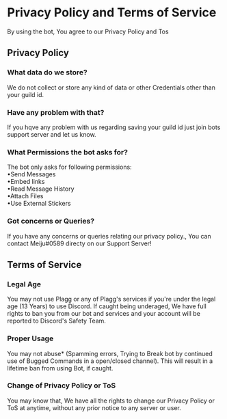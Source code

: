 
<h1>Privacy Policy and Terms of Service</h1>
<p> By using the bot, You agree to our Privacy Policy and  Tos</p>

<h2>Privacy Policy</h2>
<h3>What data do we store?</h3>
<p>We do not collect or store any kind of data or other Credentials other than your guild id.</p>

  <h3>Have any problem with that?</h3>

  <p>If you hqve any problem with us regarding saving your guild id just join bots support server and let us know. </p>

<h3> 
  What Permissions the bot asks for?</h3>
  <p>The bot only asks for following permissions:
  <br>
  •Send Messages
<br>
  •Embed links
<br>
•Read Message History
<br>
  •Attach Files
  <br>
  •Use External Stickers
<h3>Got concerns or Queries?</h3>
<p>If you have any concerns or queries relating our privacy policy., You can contact Meiju#0589 directy on our Support Server!</p>

<h2>Terms of Service </h2>

<h3>Legal Age </h3>
<p>You may not use Plagg or any of Plagg's services if you're under the legal age (13 Years) to use Discord. If caught being underaged, We have full rights to ban you from our bot and services and your account will be reported to Discord's Safety Team.</p>


<h3>Proper Usage </h3>
<p>You may not abuse* (Spamming errors, Trying to Break bot by continued use of Bugged Commands in a open/closed channel). This will result in a lifetime ban from using Bot, if caught.</p>

<h3>Change of Privacy Policy or ToS </h3>
<p>You may know that, We have all the rights to change our Privacy Policy or ToS at anytime, without any prior notice to any server or user.</p>
